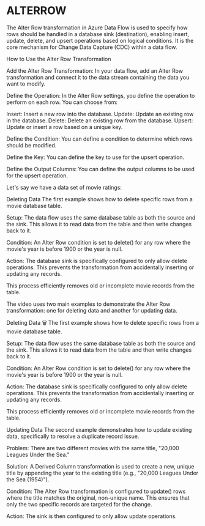 # **ALTERROW**


The Alter Row transformation in Azure Data Flow is used to specify how rows should be handled in a database sink 
(destination), enabling insert, update, delete, and upsert operations based on logical conditions. It is the core
mechanism for Change Data Capture (CDC) within a data flow.

How to Use the Alter Row Transformation

Add the Alter Row Transformation: In your data flow, add an Alter Row transformation and connect it to the data stream 
containing the data you want to modify.

Define the Operation: In the Alter Row settings, you define the operation to perform on each row. You can choose from:

Insert: Insert a new row into the database.
Update: Update an existing row in the database.
Delete: Delete an existing row from the database.
Upsert: Update or insert a row based on a unique key.

Define the Condition: You can define a condition to determine which rows should be modified. 

Define the Key: You can define the key to use for the upsert operation. 

Define the Output Columns: You can define the output columns to be used for the upsert operation.

Let's say we have a data set of movie ratings:

Deleting Data 
The first example shows how to delete specific rows from a movie database table.

Setup: The data flow uses the same database table as both the source and the sink.
This allows it to read data from the table and then write changes back to it.

Condition: An Alter Row condition is set to delete() for any row where 
the movie's year is before 1900 or the year is null.

Action: The database sink is specifically configured to only allow delete operations. 
This prevents the transformation from accidentally inserting or updating any records.

This process efficiently removes old or incomplete movie records from the table.


The video uses two main examples to demonstrate the Alter Row transformation: one for deleting data and another for updating data.

Deleting Data 🗑️
The first example shows how to delete specific rows from a movie database table.

Setup: The data flow uses the same database table as both the source and the sink. This allows it to read data from the table and then write changes back to it.

Condition: An Alter Row condition is set to delete() for any row where the movie's year is before 1900 or the year is null.

Action: The database sink is specifically configured to only allow delete operations. This prevents the transformation from accidentally inserting or updating any records.

This process efficiently removes old or incomplete movie records from the table.

Updating Data
The second example demonstrates how to update existing data, specifically to resolve a duplicate record issue.

Problem: There are two different movies with the same title, "20,000 Leagues Under the Sea."

Solution: A Derived Column transformation is used to create a new, unique title by appending the year to the existing 
title (e.g., "20,000 Leagues Under the Sea (1954)").

Condition: The Alter Row transformation is configured to update() rows where the title matches the original, 
non-unique name. This ensures that only the two specific records are targeted for the change.

Action: The sink is then configured to only allow update operations.